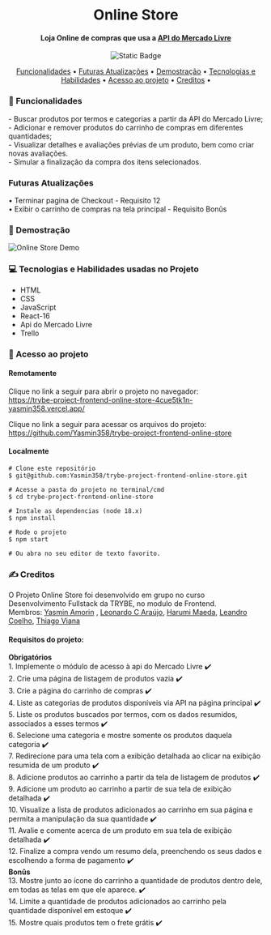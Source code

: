 <h1 align="center"> Online Store </h1>
<h4 align="center"> Loja Online de compras que usa a <a href="https://developers.mercadolivre.com.br/pt_br/itens-e-buscas">API do Mercado Livre</a> <br/>
</h4>

<p align="center">
<img alt="Static Badge" src="https://img.shields.io/static/v1?label=STATUS&message=CONCLUIDO&color=blue&style=for-the-badge">
</p>

<p align="center">
  <a href="#funcionalidades">Funcionalidades</a> •
  <a href="#atualizações">Futuras Atualizações</a> •
  <a href="#demostração">Demostração</a> •
  <a href="#tecnologias-habilidades">Tecnologias e Habilidades</a> •
  <a href="#acesso-ao-projeto">Acesso ao projeto</a> •
  <a href="#creditos">Creditos</a> •
</p>

<h3 id="funcionalidades"> 🔨 Funcionalidades </h3>
- Buscar produtos por termos e categorias a partir da API do Mercado Livre; <br/>
- Adicionar e remover produtos do carrinho de compras em diferentes quantidades; <br />
- Visualizar detalhes e avaliações prévias de um produto, bem como criar novas avaliações. <br />
- Simular a finalização da compra dos itens selecionados. <br />

<h3 id="atualizações"> Futuras Atualizações </h3>
  • Terminar pagina de Checkout - Requisito 12 <br />
  • Exibir o carrinho de compras na tela principal - Requisito Bonûs <br />


<h3 id="demostração"> 🔭 Demostração </h3>
  <img src="./src/images/demo.gif" alt="Online Store Demo">
  
<h3 id="tecnologias-habilidades"> 💻 Tecnologias e Habilidades usadas no Projeto </h3>
   <ul>
     <li>HTML</li>
     <li>CSS</li>
     <li>JavaScript</li>
     <li>React-16</li>
     <li>Api do Mercado Livre</li>
     <li>Trello</li>
   </ul>

  <h3 id="acesso-ao-projeto"> 📁 Acesso ao projeto </h3>
     <h4>Remotamente</h4>
       <p>Clique no link a seguir para abrir o projeto no navegador: <br/>
       <a href="https://trybe-project-frontend-online-store-4cue5tk1n-yasmin358.vercel.app/"/>https://trybe-project-frontend-online-store-4cue5tk1n-yasmin358.vercel.app/</a>
       </p>
       <p>Clique no link a seguir para acessar os arquivos do projeto: <br/>
       <a href="https://github.com/Yasmin358/trybe-project-frontend-online-store"/>
         https://github.com/Yasmin358/trybe-project-frontend-online-store </a>
       </p>
     <h4>Localmente</h4>
  
    # Clone este repositório
    $ git@github.com:Yasmin358/trybe-project-frontend-online-store.git
  
    # Acesse a pasta do projeto no terminal/cmd
    $ cd trybe-project-frontend-online-store

    # Instale as dependencias (node 18.x)
    $ npm install

    # Rode o projeto 
    $ npm start

    # Ou abra no seu editor de texto favorito. 

  <h3 id="creditos"> ✍️ Creditos </h3>
    
  O Projeto Online Store foi desenvolvido em grupo no curso Desenvolvimento Fullstack da TRYBE, no modulo de Frontend. <br />
  Membros: <a href="https://www.linkedin.com/in/yasminamorins/">Yasmin Amorin</a> , <a href="https://www.linkedin.com/in/turevel/">Leonardo C Araújo</a>, <a href="https://www.linkedin.com/in/harumi-maeda/">Harumi Maeda</a>, <a href="https://www.linkedin.com/in/leandrodacostacoelho/">Leandro Coelho</a>, <a href="https://www.linkedin.com/in/thiagovianadev/">Thiago Viana</a>
  <h4>Requisitos do projeto: </h4>
  <strong>Obrigatórios</strong> <br/>
  1. Implemente o módulo de acesso à api do Mercado Livre ✔️ <br/>
  2. Crie uma página de listagem de produtos vazia ✔️ <br/>
  3. Crie a página do carrinho de compras ✔️ <br/>
  4. Liste as categorias de produtos disponíveis via API na página principal ✔️ <br/>
  5. Liste os produtos buscados por termos, com os dados resumidos, associados a esses termos ✔️ <br/>
  6. Selecione uma categoria e mostre somente os produtos daquela categoria ✔️ <br/>
  7. Redirecione para uma tela com a exibição detalhada ao clicar na exibição resumida de um produto ✔️ <br/>
  8. Adicione produtos ao carrinho a partir da tela de listagem de produtos ✔️ <br/>
  9. Adicione um produto ao carrinho a partir de sua tela de exibição detalhada ✔️ <br/>
  10. Visualize a lista de produtos adicionados ao carrinho em sua página e permita a manipulação da sua quantidade ✔️ <br/>
  11. Avalie e comente acerca de um produto em sua tela de exibição detalhada ✔️ <br/>
  12. Finalize a compra vendo um resumo dela, preenchendo os seus dados e escolhendo a forma de pagamento ✔️ <br/>
  <strong>Bonûs</strong> <br/>
  13. Mostre junto ao ícone do carrinho a quantidade de produtos dentro dele, em todas as telas em que ele aparece. ✔️ <br/>
  14. Limite a quantidade de produtos adicionados ao carrinho pela quantidade disponível em estoque ✔️ <br/>
  15. Mostre quais produtos tem o frete grátis ✔️ <br/>
  
